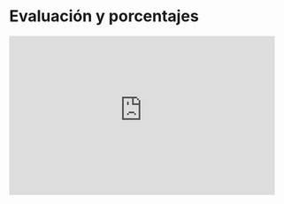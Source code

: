 # Evaluación y porcentajes

<iframe src="https://udeaeduco-my.sharepoint.com/personal/marcos_marin_udea_edu_co/_layouts/15/Doc.aspx?sourcedoc={5cf012c8-699e-4163-8820-f5ac8b37a069}&amp;action=embedview&amp;wdPrint=1&amp;wdEmbedCode=0" width="480px" height="288px" frameborder="0">Esto es un documento de <a target="_blank" href="https://office.com">Microsoft Office</a> incrustado con tecnología de <a target="_blank" href="https://office.com/webapps">Office</a>.</iframe>